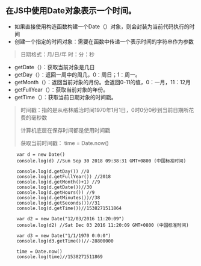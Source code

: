 ## 在JS中使用Date对象表示一个时间。
- 如果直接使用构造函数构建一个Date（）对象，则会封装为当前代码执行的时间
- 创建一个指定的时间对象：需要在函数中传递一个表示时间的字符串作为参数
>日期格式：月/日/年  时：分：秒

- getDate（）：获取当前对象是几日
- getDay（）：返回一周中的周几，0：周日；1：周一。
- getMonth（）：返回当前对象的月份。会返回0-11的值，0：一月，11：12月
- getFullYear（）：获取当前对象的年份。
- getTime（）：获取当前日期对象的时间戳。
>时间戳：指的是从格林威治时间1970年1月1日，0时0分0秒到当前日期所花费的毫秒数
>
>计算机底层在保存时间都是使用时间戳
>
>获取当前时间戳： time = Date.now()

```
    var d = new Date()
    console.log(d) //Sun Sep 30 2018 09:38:31 GMT+0800 (中国标准时间)

    console.log(d.getDay()) //0
    console.log(d.getFullYear()) //2018
    console.log(d.getMonth()+1) //9
    console.log(d.getDate())//30
    console.log(d.getHours()) //9
    console.log(d.getMinutes())//38
    console.log(d.getSeconds())//31
    console.log(d.getTime())//1538271511864
                
    var d2 = new Date("12/03/2016 11:20:09")
    console.log(d2) //Sat Dec 03 2016 11:20:09 GMT+0800 (中国标准时间)
                
    var d3 = new Date("1/1/1970 0:0:0")
    console.log(d3.getTime())//-28800000

    time = Date.now()
    console.log(time)//1538271511869
```